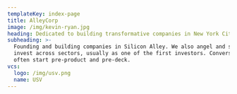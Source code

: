 ```yaml
---
templateKey: index-page
title: AlleyCorp
image: /img/kevin-ryan.jpg
heading: Dedicated to building transformative companies in New York City.
subheading: >-
  Founding and building companies in Silicon Alley. We also angel and seed
  invest across sectors, usually as one of the first investors. Conversations
  often start pre-product and pre-deck.
vcs:
  logo: /img/usv.png
  name: USV
---
```


